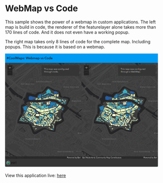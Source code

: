 # WebMap vs Code
This sample shows the power of a webmap in custom applications. The left map is build in code, the renderer of the featurelayer alone takes more than 170 lines of code. And it does not even have a working popup. 


The right map takes only 8 lines of code for the complete map. Including popups. This is because it is based on a webmap. 


![WebMap vs Code](../images/20220527_WebMapVsCode.png)
<br>
<br>
View this application live:
[here](https://esrinederland.github.io/CoolMaps/WebMapvsCode/webmapvscode.html)

